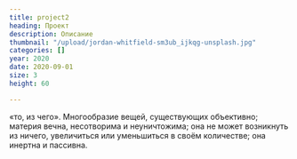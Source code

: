 ```yaml
---
title: project2
heading: Проект
description: Описание
thumbnail: "/upload/jordan-whitfield-sm3ub_ijkqg-unsplash.jpg"
categories: []
year: 2020
date: 2020-09-01
size: 3
height: 60

---
```

«то, из чего». Многообразие вещей, существующих объективно; материя вечна, несотворима и неуничтожима; она не может возникнуть из ничего, увеличиться или уменьшиться в своём количестве; она инертна и пассивна.